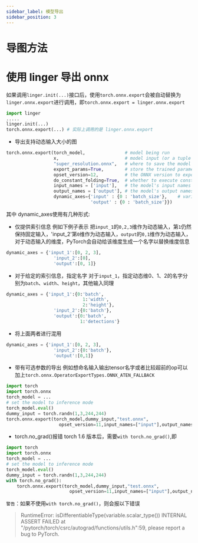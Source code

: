 ```yaml
---
sidebar_label: 模型导出 
sidebar_position: 3  
---
```

# 导图方法

# 使用 linger 导出 onnx
如果调用`linger.init(...)`接口后，使用`torch.onnx.export`会被自动替换为`linger.onnx.export`进行调用，即`torch.onnx.export = linger.onnx.export`

```python
import linger
.....
linger.init(...)
torch.onnx.export(...) # 实际上调用的是 linger.onnx.export
```

- 导出支持动态输入大小的图

``` python
torch.onnx.export(torch_model,               # model being run
                  x,                         # model input (or a tuple for multiple inputs)
                  "super_resolution.onnx",   # where to save the model (can be a file or file-like object)
                  export_params=True,        # store the trained parameter weights inside the model file
                  opset_version=12,          # the ONNX version to export the model to
                  do_constant_folding=True,  # whether to execute constant folding for optimization
                  input_names = ['input'],   # the model's input names
                  output_names = ['output'], # the model's output names
                  dynamic_axes={'input' : {0 : 'batch_size'},    # variable lenght axes
                                'output' : {0 : 'batch_size'}})
```

其中 dynamic_axes使用有几种形式:

- 仅提供索引信息
例如下例子表示 把`input_1`的`0,2,3`维作为动态输入，第`1`仍然保持固定输入，'input_2'第`0`维作为动态输入，`output`的`0,1`维作为动态输入，对于动态输入的维度，PyTorch会自动给该维度生成一个名字以替换维度信息
``` python
dynamic_axes = {'input_1':[0, 2, 3],
                  'input_2':[0],
                  'output':[0, 1]}

```

- 对于给定的索引信息，指定名字
对于`input_1`，指定动态维0、1、2的名字分别为`batch`、`width`、`height`，其他输入同理
``` python
dynamic_axes = {'input_1':{0:'batch',
                             1:'width',
                             2:'height'},
                  'input_2':{0:'batch'},
                  'output':{0:'batch',
                            1:'detections'}
```
- 将上面两者进行混用
``` python
dynamic_axes = {'input_1':[0, 2, 3],
                  'input_2':{0:'batch'},
                  'output':[0,1]}
```
- 带有可选参数的导出
例如想命名输入输出tensor名字或者比较超前的op可以加上`torch.onnx.OperatorExportTypes.ONNX_ATEN_FALLBACK`
``` python
import torch
import torch.onnx
torch_model = ...
# set the model to inference mode
torch_model.eval()
dummy_input = torch.randn(1,3,244,244)
torch.onnx.export(torch_model,dummy_input,"test.onnx",
                    opset_version=11,input_names=["input"],output_names=["output"],operator_export_type=torch.onnx.OperatorExportTypes.ONNX_ATEN_FALLBACK)
```
- torch.no_grad()报错
torch 1.6 版本后，需要`with torch.no_grad()`,即

``` python
import torch
import torch.onnx
torch_model = ...
# set the model to inference mode
torch_model.eval()
dummy_input = torch.randn(1,3,244,244)
with torch.no_grad():
    torch.onnx.export(torch_model,dummy_input,"test.onnx",
                        opset_version=11,input_names=["input"],output_names=["output"],operator_export_type=torch.onnx.OperatorExportTypes.ONNX_ATEN_FALLBACK)
```
`警告`：如果不使用`with torch.no_grad()`，则会报以下错误
>RuntimeError: isDifferentiableType(variable.scalar_type()) INTERNAL ASSERT FAILED at "/pytorch/torch/csrc/autograd/functions/utils.h":59, please report a bug to PyTorch.